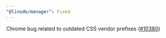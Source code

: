 ```yaml
---
"@linode/manager": Fixed
---
```


Chrome bug related to outdated CSS vendor prefixes ([#10380](https://github.com/linode/manager/pull/10380))
